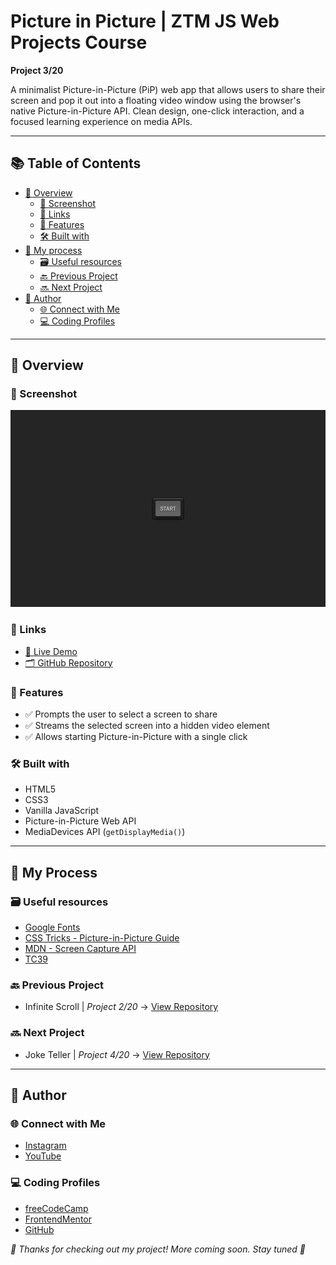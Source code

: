 # Picture in Picture | ZTM JS Web Projects Course

**Project 3/20**

A minimalist Picture-in-Picture (PiP) web app that allows users to share their screen and pop it out into a floating video window using the browser's native Picture-in-Picture API. Clean design, one-click interaction, and a focused learning experience on media APIs.

---

## 📚 Table of Contents

- [🔎 Overview](#-overview)
  - [📸 Screenshot](#-screenshot)
  - [🔗 Links](#-links)
  - [📌 Features](#-features)
  - [🛠️ Built with](#️-built-with)
- [🧠 My process](#-my-process)
  - [🗃️ Useful resources](#️-useful-resources)
  - [🔙 Previous Project](#-previous-project)
  - [🔜 Next Project](#-next-project)
- [👤 Author](#-author)
  - [🌐 Connect with Me](#-connect-with-me)
  - [💻 Coding Profiles](#-coding-profiles)

---

## 🔎 Overview

### 📸 Screenshot

![Live Preview Screenshot](./assets/screenshot.jpg)

### 🔗 Links

- [🔴 Live Demo](https://dalascript.github.io/picture-in-picture/)
- [🗂️ GitHub Repository](https://github.com/DalaScript/picture-in-picture)

### 📌 Features

- ✅ Prompts the user to select a screen to share
- ✅ Streams the selected screen into a hidden video element
- ✅ Allows starting Picture-in-Picture with a single click

### 🛠️ Built with

- HTML5
- CSS3
- Vanilla JavaScript
- Picture-in-Picture Web API
- MediaDevices API (`getDisplayMedia()`)

---

## 🧠 My Process

### 🗃️ Useful resources

- [Google Fonts](https://fonts.google.com/)
- [CSS Tricks - Picture-in-Picture Guide](https://css-tricks.com/an-introduction-to-the-picture-in-picture-web-api/)
- [MDN - Screen Capture API](https://developer.mozilla.org/en-US/docs/Web/API/Screen_Capture_API/Using_Screen_Capture)
- [TC39](https://github.com/tc39/proposals)

### 🔙 Previous Project

- Infinite Scroll | *Project 2/20* → [View Repository](https://github.com/DalaScript/infinite-scroll)

### 🔜 Next Project

- Joke Teller | *Project 4/20* → [View Repository](https://github.com/DalaScript/joke-teller)

---

## 👤 Author

### 🌐 Connect with Me

- [Instagram](https://www.instagram.com/DalaScript)
- [YouTube](https://www.youtube.com/@DalaScript)

### 💻 Coding Profiles

- [freeCodeCamp](https://www.freecodecamp.org/DalaScript)
- [FrontendMentor](https://www.frontendmentor.io/profile/DalaScript)
- [GitHub](https://github.com/DalaScript)

*🙌 Thanks for checking out my project! More coming soon. Stay tuned 🚀*

